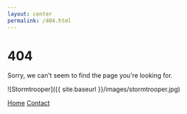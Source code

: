 ```yaml
---
layout: center
permalink: /404.html
---
```


# 404

Sorry, we can't seem to find the page you're looking for.

![Stormtrooper]({{ site.baseurl }}/images/stormtrooper.jpg)

<div class="mt3">
  <a href="{{ site.baseurl }}/" class="button button-blue button-big">Home</a>
  <a href="{{ site.baseurl }}/contact/" class="button button-blue button-big">Contact</a>
</div>
